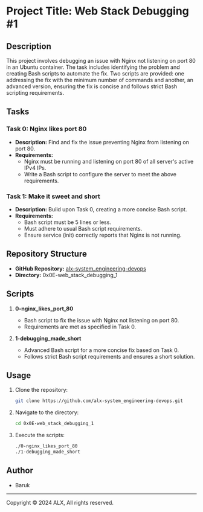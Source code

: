 # Project Title: Web Stack Debugging #1

## Description

This project involves debugging an issue with Nginx not listening on port 80 in an Ubuntu container. The task includes identifying the problem and creating Bash scripts to automate the fix. Two scripts are provided: one addressing the fix with the minimum number of commands and another, an advanced version, ensuring the fix is concise and follows strict Bash scripting requirements.

## Tasks

### Task 0: Nginx likes port 80

- **Description:** Find and fix the issue preventing Nginx from listening on port 80.
- **Requirements:**
  - Nginx must be running and listening on port 80 of all server's active IPv4 IPs.
  - Write a Bash script to configure the server to meet the above requirements.

### Task 1: Make it sweet and short

- **Description:** Build upon Task 0, creating a more concise Bash script.
- **Requirements:**
  - Bash script must be 5 lines or less.
  - Must adhere to usual Bash script requirements.
  - Ensure service (init) correctly reports that Nginx is not running.

## Repository Structure

- **GitHub Repository:** [alx-system_engineering-devops](https://github.com/waltertaya/alx-system_engineering-devops)
- **Directory:** 0x0E-web_stack_debugging_1

## Scripts

1. **0-nginx_likes_port_80**
   - Bash script to fix the issue with Nginx not listening on port 80.
   - Requirements are met as specified in Task 0.

2. **1-debugging_made_short**
   - Advanced Bash script for a more concise fix based on Task 0.
   - Follows strict Bash script requirements and ensures a short solution.

## Usage

1. Clone the repository:

   ```Bash
   git clone https://github.com/alx-system_engineering-devops.git
   ```

2. Navigate to the directory:

   ```Bash
   cd 0x0E-web_stack_debugging_1
   ```

3. Execute the scripts:

   ```Bash
   ./0-nginx_likes_port_80
   ./1-debugging_made_short
   ```

## Author

- Baruk


---
Copyright © 2024 ALX, All rights reserved.
